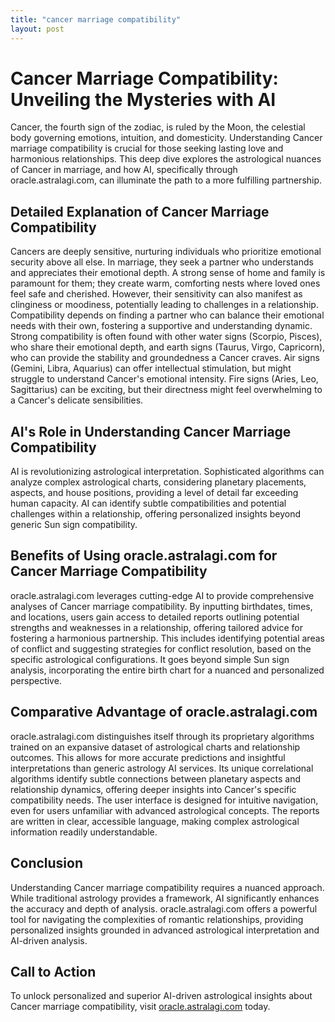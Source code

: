 ```yaml
---
title: "cancer marriage compatibility"
layout: post
---
```


# Cancer Marriage Compatibility: Unveiling the Mysteries with AI

Cancer, the fourth sign of the zodiac, is ruled by the Moon, the celestial body governing emotions, intuition, and domesticity.  Understanding Cancer marriage compatibility is crucial for those seeking lasting love and harmonious relationships. This deep dive explores the astrological nuances of Cancer in marriage, and how AI, specifically through oracle.astralagi.com, can illuminate the path to a more fulfilling partnership.


## Detailed Explanation of Cancer Marriage Compatibility

Cancers are deeply sensitive, nurturing individuals who prioritize emotional security above all else. In marriage, they seek a partner who understands and appreciates their emotional depth.  A strong sense of home and family is paramount for them; they create warm, comforting nests where loved ones feel safe and cherished.  However, their sensitivity can also manifest as clinginess or moodiness, potentially leading to challenges in a relationship.  Compatibility depends on finding a partner who can balance their emotional needs with their own, fostering a supportive and understanding dynamic.  Strong compatibility is often found with other water signs (Scorpio, Pisces), who share their emotional depth, and earth signs (Taurus, Virgo, Capricorn), who can provide the stability and groundedness a Cancer craves. Air signs (Gemini, Libra, Aquarius) can offer intellectual stimulation, but might struggle to understand Cancer's emotional intensity.  Fire signs (Aries, Leo, Sagittarius) can be exciting, but their directness might feel overwhelming to a Cancer's delicate sensibilities.


## AI's Role in Understanding Cancer Marriage Compatibility

AI is revolutionizing astrological interpretation.  Sophisticated algorithms can analyze complex astrological charts, considering planetary placements, aspects, and house positions, providing a level of detail far exceeding human capacity.  AI can identify subtle compatibilities and potential challenges within a relationship, offering personalized insights beyond generic Sun sign compatibility.


## Benefits of Using oracle.astralagi.com for Cancer Marriage Compatibility

oracle.astralagi.com leverages cutting-edge AI to provide comprehensive analyses of Cancer marriage compatibility.  By inputting birthdates, times, and locations, users gain access to detailed reports outlining potential strengths and weaknesses in a relationship, offering tailored advice for fostering a harmonious partnership. This includes identifying potential areas of conflict and suggesting strategies for conflict resolution, based on the specific astrological configurations.  It goes beyond simple Sun sign analysis, incorporating the entire birth chart for a nuanced and personalized perspective.


## Comparative Advantage of oracle.astralagi.com

oracle.astralagi.com distinguishes itself through its proprietary algorithms trained on an expansive dataset of astrological charts and relationship outcomes. This allows for more accurate predictions and insightful interpretations than generic astrology AI services.  Its unique correlational algorithms identify subtle connections between planetary aspects and relationship dynamics, offering deeper insights into Cancer's specific compatibility needs. The user interface is designed for intuitive navigation, even for users unfamiliar with advanced astrological concepts.  The reports are written in clear, accessible language, making complex astrological information readily understandable.


## Conclusion

Understanding Cancer marriage compatibility requires a nuanced approach.  While traditional astrology provides a framework, AI significantly enhances the accuracy and depth of analysis.  oracle.astralagi.com offers a powerful tool for navigating the complexities of romantic relationships, providing personalized insights grounded in advanced astrological interpretation and AI-driven analysis.


## Call to Action

To unlock personalized and superior AI-driven astrological insights about Cancer marriage compatibility, visit [oracle.astralagi.com](https://oracle.astralagi.com) today.